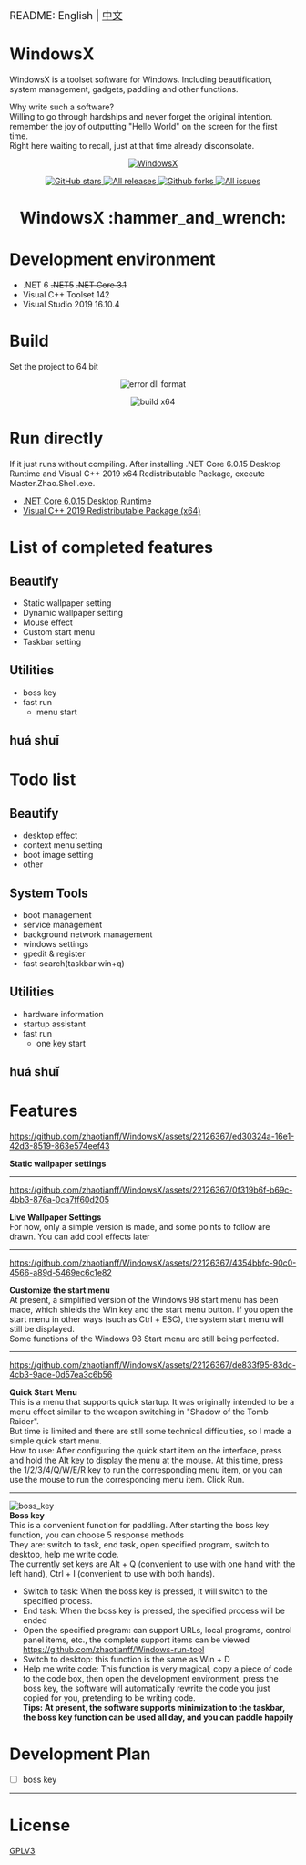 <font size=4> README: English | <a href="./README.md">中文</a>  </font>

# WindowsX
WindowsX is a toolset software for Windows. Including beautification, system management, gadgets, paddling and other functions.   

Why write such a software?  
Willing to go through hardships and never forget the original intention.  
 remember the joy of outputting "Hello World" on the screen for the first time.  
Right here waiting to recall, just at that time already disconsolate.

<p align="center">
<a href="https://github.com/zhaotianff/WindowsX" target="_blank">
<img align="center" alt="WindowsX" src="logo.png" />
</a>
</p>
<p align="center">
<a href="https://github.com/zhaotianff/WindowsX/stargazers" target="_blank">
 <img alt="GitHub stars" src="https://img.shields.io/github/stars/zhaotianff/WindowsX.svg" />
</a>
<a href="https://github.com/zhaotianff/WindowsX/releases" target="_blank">
 <img alt="All releases" src="https://img.shields.io/github/downloads/zhaotianff/WindowsX/total.svg" />
</a>
<a href="https://github.com/zhaotianff/WindowsX/network/members" target="_blank">
 <img alt="Github forks" src="https://img.shields.io/github/forks/zhaotianff/WindowsX.svg" />
</a>
<a href="https://github.com/zhaotianff/WindowsX/issues" target="_blank">
 <img alt="All issues" src="https://img.shields.io/github/issues/zhaotianff/WindowsX.svg" />
</a>
</p>
<h1 align="center">WindowsX :hammer_and_wrench: </h1>

# Development environment
* .NET 6 ~~.NET5~~ ~~.NET Core 3.1~~
* Visual C++ Toolset 142
* Visual Studio 2019 16.10.4

# Build
Set the project to 64 bit
<p align="center">
    <img align="center" alt="error dll format" src="Screenshots/error_dll_format.png" />
</p>
<p align="center">
    <img align="center" alt="build x64" src="Screenshots/build_x64.png" />
</p>

# Run directly
If it just runs without compiling. After installing .NET Core 6.0.15 Desktop Runtime and Visual C++ 2019 x64 Redistributable Package, execute Master.Zhao.Shell.exe.
* [.NET Core 6.0.15 Desktop Runtime](https://dotnet.microsoft.com/zh-cn/download/dotnet/thank-you/runtime-desktop-6.0.15-windows-x64-installer)
* [Visual C++ 2019 Redistributable Package (x64)](https://aka.ms/vs/16/release/VC_redist.x64.exe)

# List of completed features  
## Beautify
  * Static wallpaper setting
  * Dynamic wallpaper setting
  * Mouse effect
  * Custom start menu
  * Taskbar setting
## Utilities
  * boss key
  * fast run
      *  menu start
## huá shuǐ

# Todo list
## Beautify
  * desktop effect
  * context menu setting
  * boot image setting
  * other
## System Tools
  * boot management
  * service management
  * background network management
  * windows settings
  * gpedit & register
  * fast search(taskbar win+q)
## Utilities
  * hardware information
  * startup assistant
  * fast run
      *  one key start
## huá shuǐ

# Features

https://github.com/zhaotianff/WindowsX/assets/22126367/ed30324a-16e1-42d3-8519-863e574eef43

**Static wallpaper settings**   

---

https://github.com/zhaotianff/WindowsX/assets/22126367/0f319b6f-b69c-4bb3-876a-0ca7ff60d205

**Live Wallpaper Settings**  
For now, only a simple version is made, and some points to follow are drawn. You can add cool effects later  

---

https://github.com/zhaotianff/WindowsX/assets/22126367/4354bbfc-90c0-4566-a89d-5469ec6c1e82

**Customize the start menu**  
At present, a simplified version of the Windows 98 start menu has been made, which shields the Win key and the start menu button. If you open the start menu in other ways (such as Ctrl + ESC), the system start menu will still be displayed.  
Some functions of the Windows 98 Start menu are still being perfected.  

---

https://github.com/zhaotianff/WindowsX/assets/22126367/de833f95-83dc-4cb3-9ade-0d57ea3c6b56

**Quick Start Menu**  
This is a menu that supports quick startup. It was originally intended to be a menu effect similar to the weapon switching in "Shadow of the Tomb Raider".  
But time is limited and there are still some technical difficulties, so I made a simple quick start menu.  
How to use: After configuring the quick start item on the interface, press and hold the Alt key to display the menu at the mouse. At this time, press the 1/2/3/4/Q/W/E/R key to run the corresponding menu item, or you can use the mouse to run the corresponding menu item. Click Run.    

---
![boss_key](Screenshots/boss_key.png)  
**Boss key**  
This is a convenient function for paddling. After starting the boss key function, you can choose 5 response methods  
They are: switch to task, end task, open specified program, switch to desktop, help me write code.  
The currently set keys are Alt + Q (convenient to use with one hand with the left hand), Ctrl + I (convenient to use with both hands).  
* Switch to task: When the boss key is pressed, it will switch to the specified process.  
* End task: When the boss key is pressed, the specified process will be ended  
* Open the specified program: can support URLs, local programs, control panel items, etc., the complete support items can be viewed https://github.com/zhaotianff/Windows-run-tool  
* Switch to desktop: this function is the same as Win + D  
* Help me write code: This function is very magical, copy a piece of code to the code box, then open the development environment, press the boss key, the software will automatically rewrite the code you just copied for you, pretending to be writing code.  
**Tips: At present, the software supports minimization to the taskbar, the boss key function can be used all day, and you can paddle happily**  

# Development Plan
- [ ] boss key
  
---
# License
[GPLV3](LICENSE)



